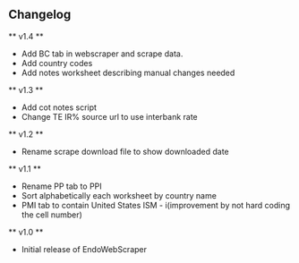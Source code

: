 ## Changelog ##

** v1.4 **
- Add BC tab in webscraper and scrape data.
- Add country codes
- Add notes worksheet describing manual changes needed

** v1.3 **
- Add cot notes script
- Change TE IR% source url to use interbank rate

** v1.2 **
- Rename scrape download file to show downloaded date

** v1.1 **
- Rename PP tab to PPI
- Sort alphabetically each worksheet by country name
- PMI tab to contain United States ISM - i(improvement by not hard coding the cell number)

** v1.0 **
- Initial release of EndoWebScraper
